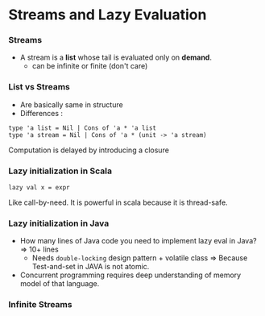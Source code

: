 # Streams and Lazy Evaluation

### Streams

- A stream is a **list** whose tail is evaluated only on **demand**.
  - can be infinite or finite (don't care)
  
### List vs Streams

- Are basically same in structure
- Differences :
```
type 'a list = Nil | Cons of 'a * 'a list
type 'a stream = Nil | Cons of 'a * (unit -> 'a stream)
```
Computation is delayed by introducing a closure

### Lazy initialization in Scala
```
lazy val x = expr
```
Like call-by-need.
It is powerful in scala because it is thread-safe.

### Lazy initialization in Java
- How many lines of Java code you need to implement lazy eval in Java? => 10+ lines
  - Needs `double-locking` design pattern + volatile class => Because Test-and-set in JAVA is not atomic.
- Concurrent programming requires deep understanding of memory model of that language.

### Infinite Streams
